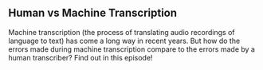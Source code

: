 ## Human vs Machine Transcription

Machine transcription (the process of translating audio recordings of language to text) has come a long way in recent years.  But how do the errors made during machine transcription compare to the errors made by a human transcriber?  Find out in this episode!
